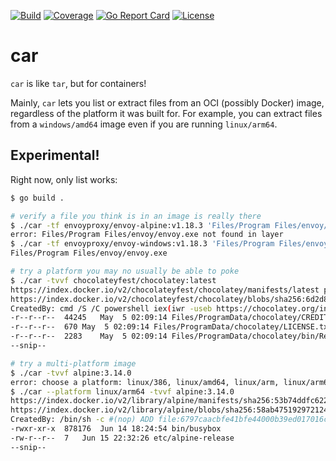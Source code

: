 [![Build](https://github.com/tetratelabs/car/workflows/build/badge.svg)](https://github.com/tetratelabs/car)
[![Coverage](https://codecov.io/gh/tetratelabs/car/branch/master/graph/badge.svg)](https://codecov.io/gh/tetratelabs/car)
[![Go Report Card](https://goreportcard.com/badge/github.com/tetratelabs/car)](https://goreportcard.com/report/github.com/tetratelabs/car)
[![License](https://img.shields.io/badge/license-Apache%202.0-blue.svg)](LICENSE)

# car

`car` is like `tar`, but for containers!

Mainly, `car` lets you list or extract files from an OCI (possibly Docker) image, regardless of the platform it was
built for. For example, you can extract files from a `windows/amd64` image even if you are running `linux/arm64`.

## Experimental!

Right now, only list works:

```bash
$ go build .

# verify a file you think is in an image is really there
$ ./car -tf envoyproxy/envoy-alpine:v1.18.3 'Files/Program Files/envoy/envoy.exe'
error: Files/Program Files/envoy/envoy.exe not found in layer
$ ./car -tf envoyproxy/envoy-windows:v1.18.3 'Files/Program Files/envoy/envoy.exe'
Files/Program Files/envoy/envoy.exe

# try a platform you may no usually be able to poke
$ ./car -tvvf chocolateyfest/chocolatey:latest
https://index.docker.io/v2/chocolateyfest/chocolatey/manifests/latest platform=windows/amd64 totalLayerSize: 24102006
https://index.docker.io/v2/chocolateyfest/chocolatey/blobs/sha256:6d2d8da2960b0044c22730be087e6d7b197ab215d78f9090a3dff8cb7c40c241 size=24102006
CreatedBy: cmd /S /C powershell iex(iwr -useb https://chocolatey.org/install.ps1)
-r--r--r--	44245	May  5 02:09:14	Files/ProgramData/chocolatey/CREDITS.txt
-r--r--r--	670	May  5 02:09:14	Files/ProgramData/chocolatey/LICENSE.txt
-r--r--r--	2283	May  5 02:09:14	Files/ProgramData/chocolatey/bin/RefreshEnv.cmd
--snip--

# try a multi-platform image
$ ./car -tvvf alpine:3.14.0
error: choose a platform: linux/386, linux/amd64, linux/arm, linux/arm64, linux/ppc64le, linux/s390x
$ ./car --platform linux/arm64 -tvvf alpine:3.14.0
https://index.docker.io/v2/library/alpine/manifests/sha256:53b74ddfc6225e3c8cc84d7985d0f34666e4e8b0b6892a9b2ad1f7516bc21b54 platform=linux/arm64 totalLayerSize: 2709626
https://index.docker.io/v2/library/alpine/blobs/sha256:58ab47519297212468320b23b8100fc1b2b96e8d342040806ae509a778a0a07a size=2709626
CreatedBy: /bin/sh -c #(nop) ADD file:6797caacbfe41bfe44000b39ed017016c6fcc492b3d6557cdaba88536df6c876 in / 
-rwxr-xr-x	878176	Jun 14 18:24:54	bin/busybox
-rw-r--r--	7	Jun 15 22:32:26	etc/alpine-release
--snip--
```
